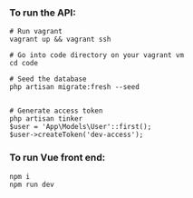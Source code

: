 ### To run the API:

```
# Run vagrant
vagrant up && vagrant ssh

# Go into code directory on your vagrant vm
cd code

# Seed the database
php artisan migrate:fresh --seed


# Generate access token
php artisan tinker
$user = 'App\Models\User'::first();
$user->createToken('dev-access');

```

### To run Vue front end:

```
npm i
npm run dev
```

